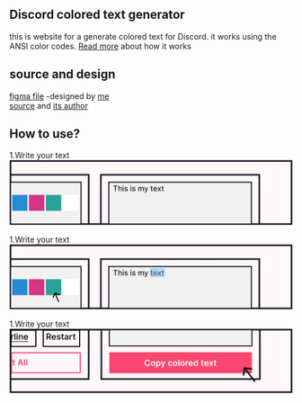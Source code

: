## Discord colored text generator
this is website for a generate colored text for Discord.
it works using the ANSI color codes.
[Read more](https://gist.github.com/kkrypt0nn/a02506f3712ff2d1c8ca7c9e0aed7c06)
about how it works
## source and design
[figma file](https://www.figma.com/file/ZnXqBroIiKLbvIVXJcVGYu/discord-ascii?node-id=0%3A1) -designed by [me](https://dribbble.com/hurby24)\
[source](https://gist.github.com/rebane2001/07f2d8e80df053c70a1576d27eabe97c) and [its author](https://gist.github.com/rebane2001) 
## How to use?
1.Write your text\
![image1](web-app/imgs/ss1.png)

1.Write your text\
![image2](web-app/imgs/ss2.png)

1.Write your text\
![image3](web-app/imgs/ss3.png)
